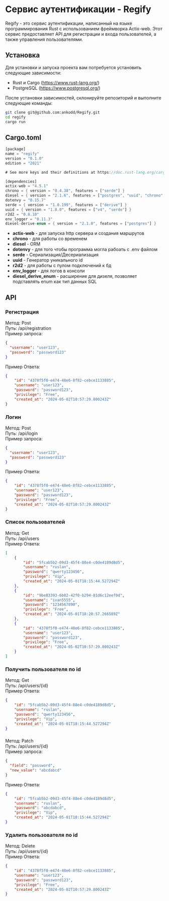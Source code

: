 # Сервис аутентификации - Regify

Regify - это сервис аутентификации, написанный на языке программирования Rust с использованием фреймворка Actix-web. Этот сервис предоставляет API для регистрации и входа пользователей, а также управления пользователями.

## Установка

Для установки и запуска проекта вам потребуется установить следующие зависимости:

- Rust и Cargo (https://www.rust-lang.org/)
- PostgreSQL (https://www.postgresql.org/)

После установки зависимостей, склонируйте репозиторий и выполните следующие команды:

```bash
git clone git@github.com:ankodd/Regify.git
cd regify
cargo run
```
## Cargo.toml
```rust
[package]
name = "regify"
version = "0.1.0"
edition = "2021"

# See more keys and their definitions at https://doc.rust-lang.org/cargo/reference/manifest.html

[dependencies]
actix-web = "4.5.1"
chrono = { version = "0.4.38", features = ["serde"] }
diesel = { version = "2.1.6", features = ["postgres", "uuid", "chrono", "r2d2"] }
dotenvy = "0.15.7"
serde = { version = "1.0.199", features = ["derive"] }
uuid = { version = "1.8.0", features = ["v4", "serde"] }
r2d2 = "0.8.10"
env_logger = "0.11.3"
diesel-derive-enum = { version = "2.1.0", features = ["postgres"] }
```

- **actix-web** - для запуска http сервера и создания маршрутов  
- **chrono** - для работы со временем  
- **diesel** - ORM  
- **dotenvy** - для того чтобы программа могла рабоать с .env файлом  
- **serde** - Сериализация/Десериализация  
- **uuid** - Генератор уникального id  
- **r2d2** - для работы с пулом подключений к бд  
- **env_logger** - для логов в консоли  
- **diesel_derive_enum** - расширение для дизеля, позволяет подставлять enum как тип данных SQL  

## API
### Регистрация
Метод: Post  
Путь: /api/registration  
Пример запроса:  
```json
{
  "username": "user123",
  "password": "password123"
}
```  
Пример Ответа:  
```json
{
    "id": "4378f5f0-e474-48e6-8f82-cebce1133885",
    "username": "user123",
    "password": "password123",
    "privilege": "Free",
    "created_at": "2024-05-02T10:57:29.800243Z"
}
```
### Логин
Метод: Post  
Путь: /api/login    
Пример запроса:  
```json
{
  "username": "user123",
  "password": "password123"
}
```  
Пример Ответа:  
```json
{
    "id": "4378f5f0-e474-48e6-8f82-cebce1133885",
    "username": "user123",
    "password": "password123",
    "privilege": "Free",
    "created_at": "2024-05-02T10:57:29.800243Z"
}
```
### Список пользователей
Метод: Get  
Путь: /api/users  
Пример Ответа:  
```json
[
    {
        "id": "5fcab5b2-09d3-45f4-88e4-c0de4189d8d5",
        "username": "ruslan",
        "password": "qwerty123456",
        "privilege": "Vip",
        "created_at": "2024-05-01T18:15:44.527294Z"
    },
    {
        "id": "9be83393-6b02-42f0-b294-81d6c12eef0d",
        "username": "ivan5555",
        "password": "1234567890",
        "privilege": "Free",
        "created_at": "2024-05-01T18:20:57.266589Z"
    },
    {
        "id": "4378f5f0-e474-48e6-8f82-cebce1133885",
        "username": "user123",
        "password": "password123",
        "privilege": "Free",
        "created_at": "2024-05-02T10:57:29.800243Z"
    }
]
```
### Получить пользователя по id
Метод: Get  
Путь: /api/users/{id}  
Пример Ответа:  
```json
{
    "id": "5fcab5b2-09d3-45f4-88e4-c0de4189d8d5",
    "username": "ruslan",
    "password": "qwerty123456",
    "privilege": "Vip",
    "created_at": "2024-05-01T18:15:44.527294Z"
}
```
### 
Метод: Patch  
Путь: /api/users/{id}  
Пример запроса:  
```json
{
  "field": "password",
  "new_value": "abcdabcd"
}
```  
Пример Ответа:  
```json
{
    "id": "5fcab5b2-09d3-45f4-88e4-c0de4189d8d5",
    "username": "ruslan",
    "password": "abcdabcd",
    "privilege": "Vip",
    "created_at": "2024-05-01T18:15:44.527294Z"
}
```
### Удалить пользователя по id
Метод: Delete  
Путь: /api/users/{id}  
Пример Ответа:  
```json
{
    "id": "4378f5f0-e474-48e6-8f82-cebce1133885",
    "username": "user123",
    "password": "password123",
    "privilege": "Free",
    "created_at": "2024-05-02T10:57:29.800243Z"
}
```
